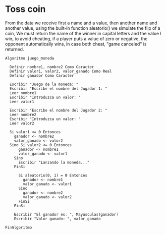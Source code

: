 # Toss coin

From the data we receive first a name and a value, then another name and another value, using the built-in function aleatorio() we simulate the flip of a coin, We must return the name of the winner in capital letters and the value I win, to avoid cheating, if a player puts a value of zero or negative, the opponent automatically wins, in case both cheat, "game canceled" is returned.

    Algoritmo juego_moneda

      Definir nombre1, nombre2 Como Caracter
      Definir valor1, valor2, valor_ganado Como Real
      Definir ganador Como Caracter

      Escribir "Juego de la moneda: "
      Escribir "Escribe el nombre del Jugador 1: "
      Leer nombre1
      Escribir "Introduzca un valor: "
      Leer valor1

      Escribir "Escribe el nombre del Jugador 2: "
      Leer nombre2
      Escribir "Introduzca un valor: "
      Leer valor2

      Si valor1 <= 0 Entonces 
        ganador <- nombre2
        valor_ganado <- valor2
      Sino Si valor2 <= 0 Entonces 
          ganador <- nombre1
          valor_ganado <- valor1
        Sino 
          Escribir "Lanzando la moneda..."
        FinSi

          Si aleatorio(0, 1) = 0 Entonces 
            ganador <- nombre1
            valor_ganado <- valor1
          Sino 
            ganador <- nombre2
            valor_ganado <- valor2
          FinSi
        FinSi

        Escribir "El ganador es: ", Mayusculas(ganador)
        Escribir "Valor ganado: ", valor_ganado

    FinAlgoritmo
